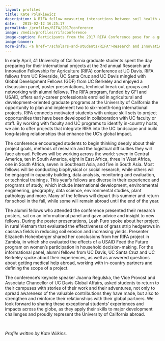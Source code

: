 ```yaml
---
layout: profiles
title: Kate Polakiewicz
description: A RIFA fellow measuring interactions between soil health and coffee leaf rust disease in Central America.
date:   2015-02-12 16:25:17
permalink: /profiles/RIFA/2017conference
image: /media/profiles/rifaconference
image-caption: Participants from the 2017 RIFA Conference pose for a group photo.
image-banner:
more-info: <a href="/scholars-and-students/RIFA">Research and Innovation Fellowship for Agriculture (RIFA)</a><br><a href="http://iad.ucdavis.edu/">International Agricultural Development Graduate Group</a>
---
```

In early April, 41 University of California graduate students spent the day preparing for their international projects at the 3rd annual Research and Innovation Fellowship for Agriculture (RIFA) conference at UC Davis. RIFA fellows from UC Riverside, UC Santa Cruz and UC Davis mingled with Global Development Fellows (GDF) from UC Berkeley and enjoyed a discussion panel, poster presentations, technical break out groups and networking with alumni fellows. The RIFA program, funded by GFI and USAID, offers early-career professionals enrolled in agricultural and development-oriented graduate programs at the University of California the opportunity to plan and implement two to six-month-long international projects. RIFA connects motivated students with unique skill sets to project opportunities that have been developed in collaboration with UC faculty or staff. By working with faculty and UC programs to identify in-country hosts, we aim to offer projects that integrate RIFA into the UC landscape and build long-lasting relationships that enhance the UC’s global impact.<br>

The conference encouraged students to begin thinking deeply about their project goals, methods of research and the logistical difficulties they will face abroad. Fellows will be working across the world: seven in Central America, ten in South America, eight in East Africa, three in West Africa, one in South Africa, seven in Southeast Asia, and five in South Asia. Most fellows will be conducting biophysical or social research, while others will be engaged in capacity building, data analysis, monitoring and evaluation, or technical trainings.  This year’s fellows are diverse in their experience and programs of study, which include international development, environmental engineering, geography, data science, environmental studies, plant pathology and more. Many of the fellows will depart this summer and return for school in the fall, while some will remain abroad until the end of the year. <br>

The alumni fellows who attended the conference presented their research posters, sat on an informational panel and gave advice and insight to new fellows. During the poster presentations, Leah Puro spoke about her project in rural Vietnam that evaluated the effectiveness of grass strip hedgerows in cassava fields in reducing soil erosion and increasing yields. Presenter Elizabeth Hohenberger shared her conclusions from her RIFA project in Zambia, in which she evaluated the effects of a USAID Feed the Future program on women’s participation in household decision-making. For the informational panel, alumni fellows from UC Davis, UC Santa Cruz and UC Berkeley spoke about their experiences, as well as answered questions about getting medical help abroad, working with in-country partners and defining the scope of a project. <br>

The conference’s keynote speaker Joanna Regulska, the Vice Provost and Associate Chancellor of UC Davis Global Affairs, asked students to return to their campuses with stories of their work and their adventures, not only to spread awareness of the valuable contributions they have made, but also to strengthen and reinforce their relationships with their global partners. We look forward to sharing these exceptional students’ experiences and impacts across the globe, as they apply their skills to major development challenges and proudly represent the University of California abroad. <br>

<br>


<p><i>Profile written by Kate Wilkins.</i></p>

